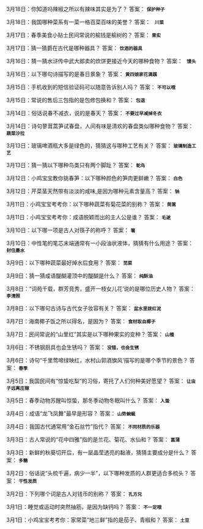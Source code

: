 3月18日：你知道吗辣椒之所以有辣味其实是为了？ 答案： **`保护种子`**

3月18日：我国哪种菜系有一菜一格百菜百味的美誉？ 答案： **` 川菜`**

3月17日：春季美食小贴士民间常说的榆钱是榆树的？ 答案： **`果实`**

3月17日：猜一猜爵在古代是哪种器具？ 答案： **`饮酒的器具`**

3月16日：猜一猜水浒传中武大郎卖的炊饼更接近今天的哪种食物？ 答案： **` 馒头`**

3月16日：以下哪句诗描写的是春日景象？ 答案： **`黄四娘家花满蹊`**

3月15日：手机收到的短信验证码可以随意告诉别人吗？ 答案： **`不可以哦`**

3月15日：常说的售后三包指的是包修包换和？ 答案： **`包退`**

3月14日：俗话说春不减衣，说的是春天？ 答案： **`不要过早减掉冬衣`**

3月14日：诗句蓼茸蒿笋试春盘，人间有味是清欢的春盘类似哪种食物？ 答案： **`蔬菜沙拉`**

3月13日：玻璃啤酒瓶大多是绿色的，猜猜这与哪种工艺有关？ 答案： **`玻璃制造工艺`**

3月13日：猜一猜以下哪种鸟类只有两个脚趾？ 答案： **`鸵鸟`**

3月12日：小鸡宝宝教你挑春笋：以下哪种颜色的笋肉更鲜嫩？ 答案： **`白色`**

3月12日：芹菜茎天然带有淡淡的咸味,是因为哪种元素含量高？ 答案： **`钠`**

3月11日：小鸡宝宝考考你：以下哪种蔬菜有菊花菜的别称？ 答案： **`茼蒿`**

3月11日：小鸡宝宝考考你：成语脱颖而出的主人公是谁？ 答案： **`毛遂`**

3月10日：以下哪一项是古人对筷子的称呼？ 答案： **`箸`**

3月10日：中性笔的笔芯末端通常有一小段油状液体，猜猜有什么用途？ 答案： **`封住墨水`**

3月9日：以下哪种蔬菜最好焯水后食用？ 答案： **`苋菜`**

3月9日：猜一猜成语醍醐灌顶中的醍醐是什么？ 答案： **`纯酥油`**

3月8日：“词苑千载，群芳竞秀，盛开一枝女儿花’说的是哪位历史人物？ 答案： **`李清照`**

3月8日：以下哪句古诗与古代女子妆容有关？ 答案： **`盆水里拨红泥`**

3月7日：海南椰子饭之所以得名，是因为？ 答案： **`食材取自椰子`**

3月7日：民间常说的“山里红”其实是以下哪种果实的变种？ 答案： **`山楂`**

3月6日：不锈钢厨具也会生锈吗？ 答案： **`没错，也会生锈`**

3月6日：诗句“千里莺啼绿映红，水村山郭酒旗风’描写的是哪个季节的景色？ 答案： **`春季`**

3月5日：我国民间有“惊蛰吃梨”的习俗，寄托了人们何种美好愿望？ 答案： **`让虫子远离庄稼`**

3月5日：春季动物苏醒叫惊蛰，那冬季动物冬眠叫什么？ 答案： **`入蛰`**

3月4日：成语“龙飞凤舞”最早是形容？ 答案： **`山势蜿蜒`**

3月4日：我国古代通常用“金石丝竹”指代？ 答案： **`不同材质的乐器`**

3月3日：古人常说的“花中四雅”指的是兰花、菊花、水仙和？ 答案： **`菖蒲`**

3月3日：新鲜的秋葵切开后，有一层晶莹透亮的黏液，猜猜主要成分是什么？ 答案： **`多糖`**

3月2日：俗话说“头梳千遍，病少一半”，以下哪种发质的人群更适合多梳头？ 答案： **`干性发质`**

3月2日：下列哪个词是古人对钱币的别称？ 答案： **`孔方兄`**

3月1日：睡觉或运动时突然抽筋，是因为缺钙吗？ 答案： **`不一定哦`**

3月1日：小鸡宝宝考考你：家常菜“地三鲜”指的是茄子、青椒和？ 答案： **`土豆`**